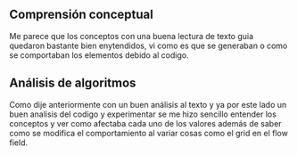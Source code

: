 ## Comprensión conceptual
Me parece que los conceptos con una buena lectura de texto guia quedaron bastante bien enytendidos, vi como es que se generaban o como se comportaban los elementos debido al codigo.
## Análisis de algoritmos
Como dije anteriormente con un buen análisis al texto y ya por este lado un buen analisis del codigo y experimentar se me hizo sencillo entender los conceptos y ver como afectaba cada uno 
de los valores además de saber como se modifica el comportamiento al variar cosas como el grid en el flow field.
## 
